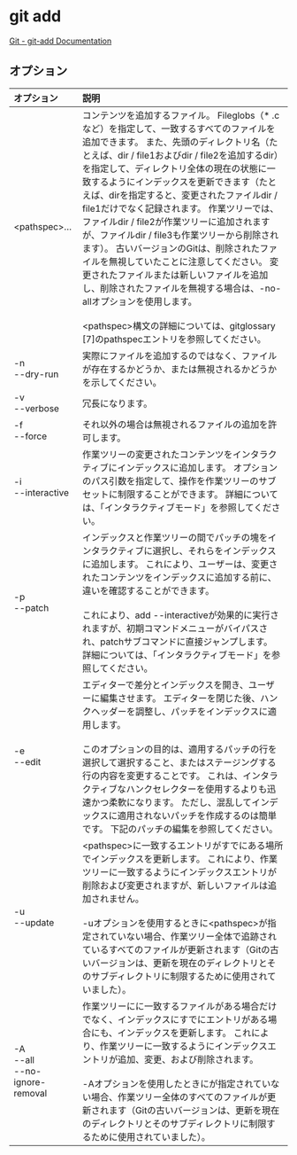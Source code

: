 # git add

[Git - git-add Documentation](https://git-scm.com/docs/git-add)

## オプション

|オプション|説明|
|:--|:--|
|\<pathspec\>…|コンテンツを追加するファイル。 Fileglobs（* .cなど）を指定して、一致するすべてのファイルを追加できます。 また、先頭のディレクトリ名（たとえば、dir / file1およびdir / file2を追加するdir）を指定して、ディレクトリ全体の現在の状態に一致するようにインデックスを更新できます（たとえば、dirを指定すると、変更されたファイルdir / file1だけでなく記録されます。 作業ツリーでは、ファイルdir / file2が作業ツリーに追加されますが、ファイルdir / file3も作業ツリーから削除されます）。 古いバージョンのGitは、削除されたファイルを無視していたことに注意してください。 変更されたファイルまたは新しいファイルを追加し、削除されたファイルを無視する場合は、-no-allオプションを使用します。<br><br>\<pathspec\>構文の詳細については、gitglossary [7]のpathspecエントリを参照してください。|
|-n<br>--dry-run|実際にファイルを追加するのではなく、ファイルが存在するかどうか、または無視されるかどうかを示してください。|
|-v<br>--verbose|冗長になります。|
|-f<br>--force|それ以外の場合は無視されるファイルの追加を許可します。|
|-i<br>--interactive|作業ツリーの変更されたコンテンツをインタラクティブにインデックスに追加します。 オプションのパス引数を指定して、操作を作業ツリーのサブセットに制限することができます。 詳細については、「インタラクティブモード」を参照してください。|
|-p<br>--patch|インデックスと作業ツリーの間でパッチの塊をインタラクティブに選択し、それらをインデックスに追加します。 これにより、ユーザーは、変更されたコンテンツをインデックスに追加する前に、違いを確認することができます。<br><br>これにより、add --interactiveが効果的に実行されますが、初期コマンドメニューがバイパスされ、patchサブコマンドに直接ジャンプします。 詳細については、「インタラクティブモード」を参照してください。|
|-e<br>--edit|エディターで差分とインデックスを開き、ユーザーに編集させます。 エディターを閉じた後、ハンクヘッダーを調整し、パッチをインデックスに適用します。<br><br>このオプションの目的は、適用するパッチの行を選択して選択すること、またはステージングする行の内容を変更することです。 これは、インタラクティブなハンクセレクターを使用するよりも迅速かつ柔軟になります。 ただし、混乱してインデックスに適用されないパッチを作成するのは簡単です。 下記のパッチの編集を参照してください。|
|-u<br>--update|\<pathspec\>に一致するエントリがすでにある場所でインデックスを更新します。 これにより、作業ツリーに一致するようにインデックスエントリが削除および変更されますが、新しいファイルは追加されません。<br><br>-uオプションを使用するときに\<pathspec\>が指定されていない場合、作業ツリー全体で追跡されているすべてのファイルが更新されます（Gitの古いバージョンは、更新を現在のディレクトリとそのサブディレクトリに制限するために使用されていました）。|
|-A<br>--all<br>--no-ignore-removal|作業ツリーに<pathspec>に一致するファイルがある場合だけでなく、インデックスにすでにエントリがある場合にも、インデックスを更新します。 これにより、作業ツリーに一致するようにインデックスエントリが追加、変更、および削除されます。<br><br>-Aオプションを使用したときに<pathspec>が指定されていない場合、作業ツリー全体のすべてのファイルが更新されます（Gitの古いバージョンは、更新を現在のディレクトリとそのサブディレクトリに制限するために使用されていました）。|
